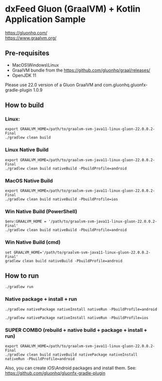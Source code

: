 # dxFeed Gluon (GraalVM) + Kotlin Application Sample

https://gluonhq.com/  
https://www.graalvm.org/

## Pre-requisites

- MacOS\Windows\Linux
- GraalVM bundle from the https://github.com/gluonhq/graal/releases/
- OpenJDK 11

Please use 22.0 version of a Gluon GraalVM and com.gluonhq.gluonfx-gradle-plugin 1.0.9

## How to build

### Linux:

```shell
export GRAALVM_HOME=/path/to/graalvm-svm-java11-linux-gluon-22.0.0.2-Final
./gradlew clean build
```

### Linux Native Build

```shell
export GRAALVM_HOME=/path/to/graalvm-svm-java11-linux-gluon-22.0.0.2-Final
./gradlew clean build nativeBuild -PbuildProfile=android
```

### MacOS Native Build

```shell
export GRAALVM_HOME=/path/to/graalvm-svm-java11-linux-gluon-22.0.0.2-Final
./gradlew clean build nativeBuild -PbuildProfile=ios
```

### Win Native Build (PowerShell)

```shell
$env:GRAALVM_HOME = '/path/to/graalvm-svm-java11-linux-gluon-22.0.0.2-Final'
./gradlew clean build nativeBuild -PbuildProfile=android
```

### Win Native Build (cmd)

```shell
set GRAALVM_HOME='/path/to/graalvm-svm-java11-linux-gluon-22.0.0.2-Final'
gradlew clean build nativeBuild -PbuildProfile=android
```


## How to run

```
./gradlew run
```

### Native package + install + run

```shell
./gradlew nativePackage nativeInstall nativeRun -PbuildProfile=android
```

```shell
./gradlew nativePackage nativeInstall nativeRun -PbuildProfile=ios
```

### SUPER COMBO (rebuild + native build + package + install + run)

```shell
export GRAALVM_HOME=/path/to/graalvm-svm-java11-linux-gluon-22.0.0.2-Final
./gradlew clean build nativeBuild nativePackage nativeInstall nativeRun -PbuildProfile=android
```

Also, you can create iOS\Android packages and install them.
See: https://github.com/gluonhq/gluonfx-gradle-plugin